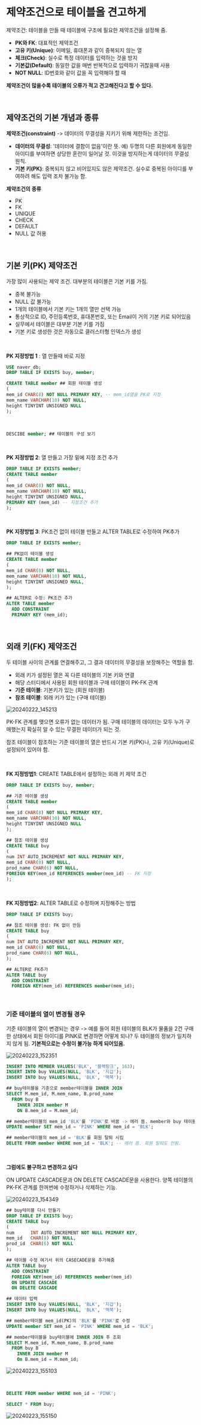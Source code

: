 
# 제약조건으로 테이블을 견고하게

제약조건: 테이블을 만들 때 테이블에 구조에 필요한 제약조건을 설정해 줌.
- **PK와 FK**: 대표적인 제약조건
- **고유 키(Unique)**: 이메일, 휴대폰과 같이 중복되지 않는 열
- **체크(Check)**: 실수로 특정 데이터를 입력하는 것을 방지
- **기본값(Default)**: 동일한 값을 매번 반복적으로 입력하기 귀찮을때 사용
- **NOT NULL**: ID번호와 같이 값을 꼭 입력해야 할 때

**제약조건이 많을수록 테이블의 오류가 적고 견고해진다고 할 수 있다.**

<br/>

## 제약조건의 기본 개념과 종류

**제약조건(constraint)** -> 데이터의 무결성을 지키기 위해 제한하는 조건임.
- **데이터의 무결성**: '데이터에 결함이 없음'이란 뜻. 예) 두명의 다른 회원에게 동일한 아이디를 부여하면 상당한 혼란이 일어날 것. 이것을 방지하는게 데이터의 무결성 원칙.
- **기본 키(PK)**: 중복되지 않고 비어있지도 않은 제약조건. 실수로 중복된 아이디를 부여하려 해도 입력 조차 불가능 함.

**제약조건의 종류**
- PK
- FK
- UNIQUE
- CHECK
- DEFAULT
- NULL 값 허용

<br/>

## 기본 키(PK) 제약조건
가장 많이 사용되는 제약 조건. 대부분의 테이블은 기본 키를 가짐.
- 중복 불가능
- NULL 값 불가능
- 1개의 테이블에서 기본 키는 1개의 열만 선택 가능
- 통상적으로 ID, 주민등록번호, 휴대폰번호, 또는 Email이 거의 기본 키로 되어있음
- 실무에서 테이블은 대부분 기본 키를 가짐
- 기본 키로 생성한 것은 자동으로 클러스터형 인덱스가 생성

<br/>

**PK 지정방법 1** : 열 만들때 바로 지정
```SQL
USE naver_db;
DROP TABLE IF EXISTS buy, member;

CREATE TABLE member ## 회원 테이블 생성
(
mem_id CHAR(8) NOT NULL PRIMARY KEY, -- mem_id열을 PK로 지정
mem_name VARCHAR(10) NOT NULL,
height TINYINT UNSIGNED NULL
);
```

<br/>

```SQL
DESCIBE member; ## 테이블의 구성 보기
```
<br/>

**PK 지정방법 2**: 열 만들고 가장 밑에 지정 조건 추가
```SQL
DROP TABLE IF EXISTS member;
CREATE TABLE member
(
mem_id CHAR(8) NOT NULL,
mem_name VARCHAR(10) NOT NULL,
height TINYINT UNSIGNED NULL,
PRIMARY KEY (mem_id) -- 지정조건 추가
);
```

<br/>

**PK 지정방법 3**: PK조건 없이 테이블 만들고 ALTER TABLE로 수정하여 PK추가

```SQL
DROP TABLE IF EXISTS member;

## PK없이 테이블 생성
CREATE TABLE member
(
mem_id CHAR(8) NOT NULL,
mem_name VARCHAR(10) NOT NULL,
height TINYINT UNSIGNED NULL,
); 

## ALTER로 수정: PK조건 추가
ALTER TABLE member
  ADD CONSTRAINT
  PRIMARY KEY (mem_id);
```

<br/>

## 외래 키(FK) 제약조건
두 테이블 사이의 관계를 연결해주고, 그 결과 데이터의 무결성을 보장해주는 역할을 함.
- 외래 키가 설정된 열은 꼭 다른 테이블의 기본 키와 연결
- 해당 스터디에서 사용된 회원 테이블과 구매 테이블이 PK-FK 관계
- **기준 테이블**: 기본키가 있는 (회원 테이블)
- **참조 테이블**: 외래 키가 있는 (구매 테이블)


![20240222_145213](https://github.com/junhosong0/MySQL/assets/117610783/2f8403bb-c0a6-475a-9448-50a02e96fb48)

PK-FK 관계를 맺으면 오류가 없는 데이터가 됨. 구매 테이블의 데이터는 모두 누가 구매했는지 확실히 알 수 있는 무결한 데이터가 되는 것.

참조 테이블이 참조하는 기준 테이블의 열은 반드시 기본 키(PK)나, 고유 키(Unique)로 설정되어 있어야 함.


<br/>

**FK 지정방법1**: CREATE TABLE에서 설정하는 외래 키 제약 조건
```SQL
DROP TABLE IF EXISTS buy, member;

## 기준 테이블 생성
CREATE TABLE member
(
mem_id CHAR(8) NOT NULL PRIMARY KEY,
mem_name VARCHAR(10) NOT NULL,
height TINYINT UNSIGNED NULL
);

## 참조 테이블 생성
CREATE TABLE buy
(
num INT AUTO_INCREMENT NOT NULL PRIMARY KEY,
mem_id CHAR(8) NOT NULL,
prod_name CHAR(6) NOT NULL,
FOREIGN KEY(mem_id REFERENCES member(mem_id) -- FK 지정
);
```

<br/>

**FK 지정방법2**: ALTER TABLE로 수정하며 지정해주는 방법

```SQL
DROP TABLE IF EXISTS buy;

## 참조 테이블 생성: FK 없이 만듬
CREATE TABLE buy
(
num INT AUTO_INCREMENT NOT NULL PRIMARY KEY,
mem_id CHAR(8) NOT NULL,
prod_name CHAR(6) NOT NULL,
);

## ALTER로 FK추가
ALTER TABLE buy
  ADD CONSTRAINT
  FOREIGN KEY(mem_id) REFERENCES member(mem_id);
```

<br/>

### 기준 테이블의 열이 변경될 경우
기준 테이블의 열이 변경되는 경우 -> 예를 들어 회원 테이블의 BLK가 물품을 2건 구매한 상태에서 회원 아이디를 PINK로 변경하면 어떻게 되나? 두 테이블의 정보가 일치하지 않게 됨.
**기본적으로는 수정이 불가능 하게 되어있음.**

![20240223_152351](https://github.com/junhosong0/MySQL/assets/117610783/78e22616-ba4d-47f6-93e5-39bf2edb4d72)

```SQL
INSERT INTO MEMBER VALUES('BLK', '블랙핑크', 163);
INSERT INTO buy VALUES(NULL, 'BLK', '지갑');
INSERT INTO buy VALUES(NULL, 'BLK', '맥북');

## buy테이블을 기준으로 member테이블을 INNER JOIN
SELECT M.mem_id, M.mem_name, B.prod_name
  FROM buy B
    INNER JOIN member M
    ON B.mem_id = M.mem_id;

## member테이블의 mem_id 'BLK'를 'PINK'로 바꿈 -> 에러 뜸. member와 buy 테이블이 이미 PK-FK 관계이기 때문에 데이터를 바꿀수가 없음.
UPDATE member SET mem_id = 'PINK' WHERE mem_id = 'BLK';

## member테이블의 mem_id = 'BLK'를 회원 탈퇴 시킴
DELETE FROM member WHERE mem_id = 'BLK'; -- 에러 뜸. 회원 탈퇴도 안됨.
```

<br/>

**그럼에도 불구하고 변경하고 싶다**

ON UPDATE CASCADE문과 ON DELETE CASCADE문을 사용한다.
양쪽 테이블의 PK-FK 관계를 한꺼번에 수정하거나 삭제하는 기능.

![20240223_154349](https://github.com/junhosong0/MySQL/assets/117610783/57c049b4-c549-436b-8fc3-3f0d8b0c3b02)


```SQL
## buy테이블 다시 만들기
DROP TABLE IF EXISTS buy;
CREATE TABLE buy
(
num      INT AUTO_INCREMENT NOT NULL PRIMARY KEY,
mem_id   CHAR(8) NOT NULL,
prod_id  CHAR(6) NOT NULL
);

## 테이블 수정 여기서 위의 CASECADE문을 추가해줌
ALTER TABLE buy
  ADD CONSTRAINT
  FOREIGN KEY(mem_id) REFERENCES member(mem_id)
  ON UPDATE CASCADE
  ON DELETE CASCADE

## 데이터 입력
INSERT INTO buy VALUES(NULL, 'BLK', '지갑');
INSERT INTO buy VALUES(NULL, 'BLK', '맥북');

## member테이블 mem_id(PK)의 'BLK'를 'PINK'로 수정
UPDATE member SET mem_id = 'PINK' WHERE mem_id = 'BLK';

## member테이블을 buy테이블에 INNER JOIN 후 조회
SELECT M.mem_id, M.mem_name, B.prod_name
  FROM buy B
    INNER JOIN member M
    On B.mem_id = M.mem_id;
```

![20240223_155103](https://github.com/junhosong0/MySQL/assets/117610783/d3b58f21-dfdf-408a-828d-8ecd02b3e02e)

<br/>

```SQL
DELETE FROM member WHERE mem_id = 'PINK';

SELECT * FROM buy;
```

![20240223_155150](https://github.com/junhosong0/MySQL/assets/117610783/40ee614f-e9b3-46a5-be5b-d71d65bf39cd)

